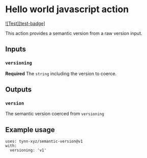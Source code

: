 # Hello world javascript action
[![Test][test-badge]][test]

This action provides a semantic version from a raw version input.

## Inputs

### `versioning`

**Required** The `string` including the version to coerce.

## Outputs

### `version`

The semantic version coerced from `versioning`

## Example usage

```
uses: tynn-xyz/semantic-version@v1
with:
  versioning: 'v1'
```

  [test]: https://github.com/tynn-xyz/semantic-version/actions
  [utest-badge]: https://github.com/tynn-xyz/semantic-version/workflows/Test/badge.svg
